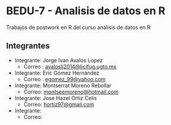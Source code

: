 # BEDU-7 - Analisis de datos en R
Trabajos de postwork en R del curso análisis de datos en R

## Integrantes
  - Integrante: Jorge Ivan Avalos Lopez
      - Correo : avaloslj2014@licifug.ugto.mx
  - Integrante: Eric Gómez Hernández
     - Correo : egomez_99@yahoo.com
  - Integrante: Montserrat Moreno Rebollar
     - Correo: montseemoreno@hotmail.com
  - Integrante: Jose Hazel Ortiz Celis
     - Correo: hortiz97@gmail.com
  - Integrante:
     - Correo:
